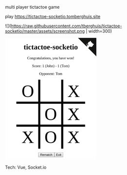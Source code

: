 multi player tictactoe game

play https://tictactoe-socketio.tomberghuis.site

![](https://raw.githubusercontent.com/tberghuis/tictactoe-socketio/master/assets/screenshot.png | width=300)

<img src="https://raw.githubusercontent.com/tberghuis/tictactoe-socketio/master/assets/screenshot.png" width="300" >

Tech: Vue, Socket.io